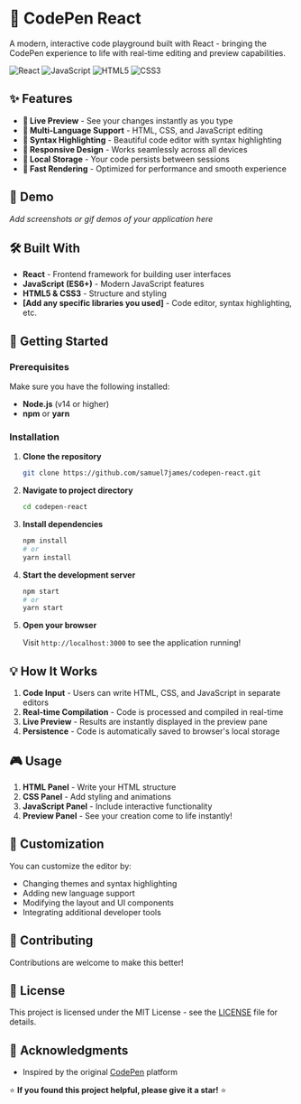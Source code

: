 # 🎨 CodePen React

A modern, interactive code playground built with React - bringing the CodePen experience to life with real-time editing and preview capabilities.

![React](https://img.shields.io/badge/React-61DAFB?style=for-the-badge&logo=react&logoColor=black)
![JavaScript](https://img.shields.io/badge/JavaScript-F7DF1E?style=for-the-badge&logo=javascript&logoColor=black)
![HTML5](https://img.shields.io/badge/HTML5-E34F26?style=for-the-badge&logo=html5&logoColor=white)
![CSS3](https://img.shields.io/badge/CSS3-1572B6?style=for-the-badge&logo=css3&logoColor=white)

## ✨ Features

- **🔴 Live Preview** - See your changes instantly as you type
- **📝 Multi-Language Support** - HTML, CSS, and JavaScript editing
- **🎨 Syntax Highlighting** - Beautiful code editor with syntax highlighting
- **📱 Responsive Design** - Works seamlessly across all devices
- **💾 Local Storage** - Your code persists between sessions
- **🚀 Fast Rendering** - Optimized for performance and smooth experience

## 🎯 Demo

*Add screenshots or gif demos of your application here*

## 🛠️ Built With

- **React** - Frontend framework for building user interfaces
- **JavaScript (ES6+)** - Modern JavaScript features
- **HTML5 & CSS3** - Structure and styling
- **[Add any specific libraries you used]** - Code editor, syntax highlighting, etc.

## 🚀 Getting Started

### Prerequisites

Make sure you have the following installed:
- **Node.js** (v14 or higher)
- **npm** or **yarn**

### Installation

1. **Clone the repository**
   ```bash
   git clone https://github.com/samuel7james/codepen-react.git
   ```

2. **Navigate to project directory**
   ```bash
   cd codepen-react
   ```

3. **Install dependencies**
   ```bash
   npm install
   # or
   yarn install
   ```

4. **Start the development server**
   ```bash
   npm start
   # or
   yarn start
   ```

5. **Open your browser**
   
   Visit `http://localhost:3000` to see the application running!

## 💡 How It Works

1. **Code Input** - Users can write HTML, CSS, and JavaScript in separate editors
2. **Real-time Compilation** - Code is processed and compiled in real-time
3. **Live Preview** - Results are instantly displayed in the preview pane
4. **Persistence** - Code is automatically saved to browser's local storage

## 🎮 Usage

1. **HTML Panel** - Write your HTML structure
2. **CSS Panel** - Add styling and animations
3. **JavaScript Panel** - Include interactive functionality
4. **Preview Panel** - See your creation come to life instantly!

## 🔧 Customization

You can customize the editor by:
- Changing themes and syntax highlighting
- Adding new language support
- Modifying the layout and UI components
- Integrating additional developer tools

## 🤝 Contributing

Contributions are welcome to make this better!

## 📝 License

This project is licensed under the MIT License - see the [LICENSE](LICENSE) file for details.

## 🙏 Acknowledgments

- Inspired by the original [CodePen](https://codepen.io/) platform

⭐ **If you found this project helpful, please give it a star!** ⭐
